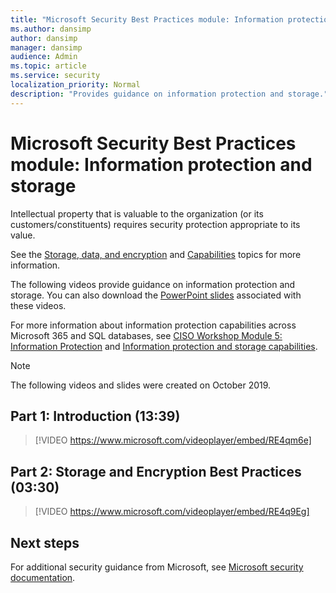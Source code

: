```yaml
---
title: "Microsoft Security Best Practices module: Information protection and storages"
ms.author: dansimp
author: dansimp
manager: dansimp
audience: Admin
ms.topic: article
ms.service: security
localization_priority: Normal
description: "Provides guidance on information protection and storage."
---
```


# Microsoft Security Best Practices module: Information protection and storage
Intellectual property that is valuable to the organization (or its customers/constituents) requires security protection appropriate to its value.

See the [Storage, data, and encryption](storage-data-encryption.md) and [Capabilities](information-protection-and-storage-capabilities.md) topics for more information.

The following videos provide guidance on information protection and storage. You can also download the [PowerPoint slides](/microsoft-365/downloads/security-compass-presentation.pptx) associated with these videos.

For more information about information protection capabilities across Microsoft 365 and SQL databases, see [CISO Workshop Module 5: Information Protection](/security/ciso-workshop/ciso-workshop-module-5) and [Information protection and storage capabilities](information-protection-and-storage-capabilities.md). 

>[!NOTE]
>The following videos and slides were created on October 2019. 


## Part 1: Introduction (13:39)
> [!VIDEO https://www.microsoft.com/videoplayer/embed/RE4qm6e]

## Part 2: Storage and Encryption Best Practices (03:30)
> [!VIDEO https://www.microsoft.com/videoplayer/embed/RE4q9Eg]

## Next steps

For additional security guidance from Microsoft, see [Microsoft security documentation](/security/).
